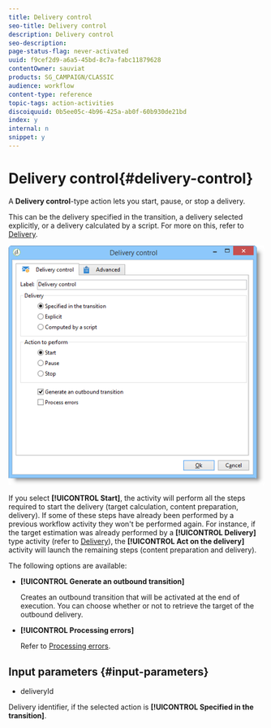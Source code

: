 ```yaml
---
title: Delivery control
seo-title: Delivery control
description: Delivery control
seo-description: 
page-status-flag: never-activated
uuid: f9cef2d9-a6a5-45bd-8c7a-fabc11879628
contentOwner: sauviat
products: SG_CAMPAIGN/CLASSIC
audience: workflow
content-type: reference
topic-tags: action-activities
discoiquuid: 0b5ee05c-4b96-425a-ab0f-60b930de21bd
index: y
internal: n
snippet: y
---
```


# Delivery control{#delivery-control}

A **Delivery control**-type action lets you start, pause, or stop a delivery.

This can be the delivery specified in the transition, a delivery selected explicitly, or a delivery calculated by a script. For more on this, refer to [Delivery](../../workflow/using/delivery.md).

![](assets/edit_diffusion_act.png)

If you select **[!UICONTROL Start]**, the activity will perform all the steps required to start the delivery (target calculation, content preparation, delivery). If some of these steps have already been performed by a previous workflow activity they won't be performed again. For instance, if the target estimation was already performed by a **[!UICONTROL Delivery]** type activity (refer to [Delivery](../../workflow/using/delivery.md)), the **[!UICONTROL Act on the delivery]** activity will launch the remaining steps (content preparation and delivery).

The following options are available:

* **[!UICONTROL Generate an outbound transition]**

  Creates an outbound transition that will be activated at the end of execution. You can choose whether or not to retrieve the target of the outbound delivery.

* **[!UICONTROL Processing errors]**

  Refer to [Processing errors](../../workflow/using/monitoring-workflows.md#processing-errors).

## Input parameters {#input-parameters}

* deliveryId

Delivery identifier, if the selected action is **[!UICONTROL Specified in the transition]**.
